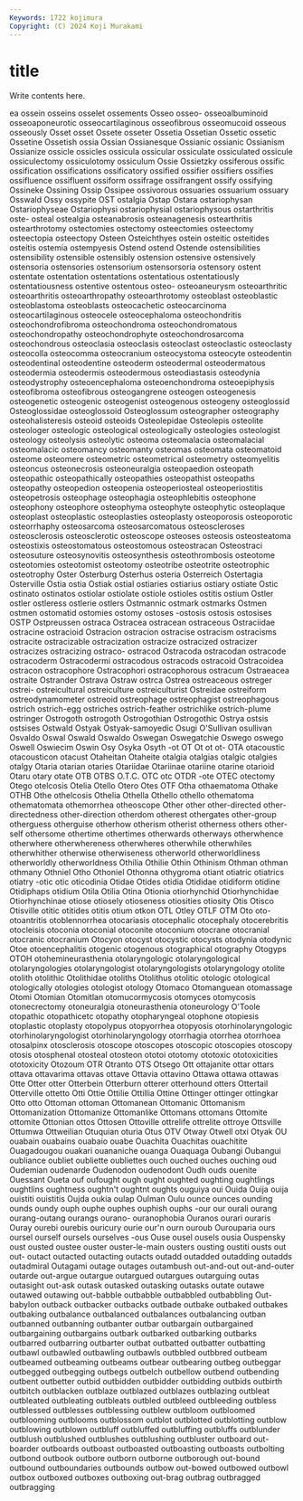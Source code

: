 ```yaml
---
Keywords: 1722 kojimura
Copyright: (C) 2024 Koji Murakami
---
```


# title

Write contents here.



ea ossein osseins osselet ossements Osseo osseo-
osseoalbuminoid osseoaponeurotic osseocartilaginous osseofibrous osseomucoid osseous osseously Osset osset Ossete
osseter Ossetia Ossetian Ossetic ossetic Ossetine Ossetish ossia Ossian Ossianesque
Ossianic ossianic Ossianism Ossianize ossicle ossicles ossicula ossicular ossiculate ossiculated
ossicule ossiculectomy ossiculotomy ossiculum Ossie Ossietzky ossiferous ossific ossification ossifications
ossificatory ossified ossifier ossifiers ossifies ossifluence ossifluent ossiform ossifrage ossifrangent
ossify ossifying Ossineke Ossining Ossip Ossipee ossivorous ossuaries ossuarium ossuary
Osswald Ossy ossypite OST ostalgia Ostap Ostara ostariophysan Ostariophyseae Ostariophysi
ostariophysial ostariophysous ostarthritis oste- osteal ostealgia osteanabrosis osteanagenesis ostearthritis ostearthrotomy
ostectomies ostectomy osteectomies osteectomy osteectopia osteectopy Osteen Osteichthyes ostein osteitic
osteitides osteitis ostemia ostempyesis Ostend ostend Ostende ostensibilities ostensibility ostensible
ostensibly ostension ostensive ostensively ostensoria ostensories ostensorium ostensorsoria ostensory ostent
ostentate ostentation ostentations ostentatious ostentatiously ostentatiousness ostentive ostentous osteo- osteoaneurysm
osteoarthritic osteoarthritis osteoarthropathy osteoarthrotomy osteoblast osteoblastic osteoblastoma osteoblasts osteocachetic osteocarcinoma
osteocartilaginous osteocele osteocephaloma osteochondritis osteochondrofibroma osteochondroma osteochondromatous osteochondropathy osteochondrophyte osteochondrosarcoma
osteochondrous osteoclasia osteoclasis osteoclast osteoclastic osteoclasty osteocolla osteocomma osteocranium osteocystoma
osteocyte osteodentin osteodentinal osteodentine osteoderm osteodermal osteodermatous osteodermia osteodermis osteodermous
osteodiastasis osteodynia osteodystrophy osteoencephaloma osteoenchondroma osteoepiphysis osteofibroma osteofibrous osteogangrene osteogen
osteogenesis osteogenetic osteogenic osteogenist osteogenous osteogeny osteoglossid Osteoglossidae osteoglossoid Osteoglossum
osteographer osteography osteohalisteresis osteoid osteoids Osteolepidae Osteolepis osteolite osteologer osteologic
osteological osteologically osteologies osteologist osteology osteolysis osteolytic osteoma osteomalacia osteomalacial
osteomalacic osteomancy osteomanty osteomas osteomata osteomatoid osteome osteomere osteometric osteometrical
osteometry osteomyelitis osteoncus osteonecrosis osteoneuralgia osteopaedion osteopath osteopathic osteopathically osteopathies
osteopathist osteopaths osteopathy osteopedion osteopenia osteoperiosteal osteoperiostitis osteopetrosis osteophage osteophagia
osteophlebitis osteophone osteophony osteophore osteophyma osteophyte osteophytic osteoplaque osteoplast osteoplastic
osteoplasties osteoplasty osteoporosis osteoporotic osteorrhaphy osteosarcoma osteosarcomatous osteoscleroses osteosclerosis osteosclerotic
osteoscope osteoses osteosis osteosteatoma osteostixis osteostomatous osteostomous osteostracan Osteostraci osteosuture
osteosynovitis osteosynthesis osteothrombosis osteotome osteotomies osteotomist osteotomy osteotribe osteotrite osteotrophic
osteotrophy Oster Osterburg Osterhus osteria Osterreich Ostertagia Osterville Ostia ostia
Ostiak ostial ostiaries ostiarius ostiary ostiate Ostic ostinato ostinatos ostiolar
ostiolate ostiole ostioles ostitis ostium Ostler ostler ostleress ostlerie ostlers
Ostmannic ostmark ostmarks Ostmen ostmen ostomatid ostomies ostomy ostoses -ostosis
ostosis ostosises OSTP Ostpreussen ostraca Ostracea ostracean ostraceous Ostraciidae ostracine
ostracioid Ostracion ostracion ostracise ostracism ostracisms ostracite ostracizable ostracization ostracize
ostracized ostracizer ostracizes ostracizing ostraco- ostracod Ostracoda ostracodan ostracode ostracoderm
Ostracodermi ostracodous ostracods ostracoid Ostracoidea ostracon ostracophore Ostracophori ostracophorous ostracum
Ostraeacea ostraite Ostrander Ostrava Ostraw ostrca Ostrea ostreaceous ostreger ostrei-
ostreicultural ostreiculture ostreiculturist Ostreidae ostreiform ostreodynamometer ostreoid ostreophage ostreophagist ostreophagous
ostrich ostrich-egg ostriches ostrich-feather ostrichlike ostrich-plume ostringer Ostrogoth ostrogoth Ostrogothian
Ostrogothic Ostrya ostsis ostsises Ostwald Ostyak Ostyak-samoyedic Osugi O'Sullivan osullivan
Osvaldo Oswal Oswald Oswaldo Oswegan Oswegatchie Oswego oswego Oswell Oswiecim
Oswin Osy Osyka Osyth -ot OT Ot ot ot- OTA
otacoustic otacousticon otacust Otaheitan Otaheite otalgia otalgias otalgic otalgies otalgy
Otaria otarian otaries Otariidae Otariinae otariine otarine otarioid Otaru otary
otate OTB OTBS O.T.C. OTC otc OTDR -ote OTEC otectomy
Otego otelcosis Otelia Otello Otero Otes OTF Otha othaematoma Othake
OTHB Othe othelcosis Othelia Othella Othello othello othematoma othematomata othemorrhea
otheoscope Other other other-directed other-directedness other-direction otherdom otherest othergates other-group
otherguess otherguise otherhow otherism otherist otherness others other-self othersome othertime
othertimes otherwards otherways otherwhence otherwhere otherwhereness otherwheres otherwhile otherwhiles otherwhither
otherwise otherwiseness otherworld otherworldliness otherworldly otherworldness Othilia Othilie Othin Othinism
Othman othman othmany Othniel Otho Othoniel Othonna othygroma otiant otiatric
otiatrics otiatry -otic otic oticodinia Otidae Otides otidia Otididae otidiform
otidine Otidiphaps otidium Otila Otilia Otina Otionia otiorhynchid Otiorhynchidae Otiorhynchinae
otiose otiosely otioseness otiosities otiosity Otis Otisco Otisville otitic otitides
otitis otium otkon OTL Otley OTLF OTM Oto oto- otoantritis
otoblennorrhea otocariasis otocephalic otocephaly otocerebritis otocleisis otoconia otoconial otoconite otoconium
otocrane otocranial otocranic otocranium Otocyon otocyst otocystic otocysts otodynia otodynic
Otoe otoencephalitis otogenic otogenous otographical otography Otogyps OTOH otohemineurasthenia otolaryngologic
otolaryngological otolaryngologies otolaryngologist otolaryngologists otolaryngology otolite otolith otolithic Otolithidae otoliths
Otolithus otolitic otologic otological otologically otologies otologist otology Otomaco Otomanguean
otomassage Otomi Otomian Otomitlan otomucormycosis otomyces otomycosis otonecrectomy otoneuralgia otoneurasthenia
otoneurology O'Toole otopathic otopathicetc otopathy otopharyngeal otophone otopiesis otoplastic otoplasty
otopolypus otopyorrhea otopyosis otorhinolaryngologic otorhinolaryngologist otorhinolaryngology otorrhagia otorrhea otorrhoea otosalpinx
otosclerosis otoscope otoscopes otoscopic otoscopies otoscopy otosis otosphenal otosteal otosteon
ototoi ototomy ototoxic ototoxicities ototoxicity Otozoum OTR Otranto OTS Otsego
Ott ottajanite ottar ottars ottava ottavarima ottavas ottave Ottavia ottavino
Ottawa ottawa ottawas Otte Otter otter Otterbein Otterburn otterer otterhound
otters Ottertail Otterville ottetto Otti Ottie Ottilie Ottillia Ottine Ottinger
ottinger ottingkar Otto otto Ottoman ottoman Ottomanean Ottomanic Ottomanism Ottomanization
Ottomanize Ottomanlike Ottomans ottomans Ottomite ottomite Ottonian ottos Ottosen Ottoville
ottrelife ottrelite ottroye Ottsville Ottumwa Ottweilian Otuquian oturia Otus OTV
Otway Otwell otxi Otyak OU ouabain ouabains ouabaio ouabe Ouachita
Ouachitas ouachitite Ouagadougou ouakari ouananiche ouanga Ouaquaga Oubangi Oubangui oubliance
oubliet oubliette oubliettes ouch ouched ouches ouching oud Oudemian oudenarde
Oudenodon oudenodont Oudh ouds ouenite Ouessant Oueta ouf oufought ough
ought oughted oughting oughtlings oughtlins oughtness oughtn't oughtnt oughts ouguiya
oui Ouida Ouija ouija ouistiti ouistitis Oujda oukia oulap Oulman
Oulu ounce ounces ounding ounds oundy ouph ouphe ouphes ouphish
ouphs -our our ourali ourang ourang-outang ourangs ourano- ouranophobia Ouranos
ourari ouraris Ouray ourebi ourebis ouricury ourie our'n ourn ouroub
Ourouparia ours oursel ourself oursels ourselves -ous Ouse ousel ousels
ousia Ouspensky oust ousted oustee ouster ouster-le-main ousters ousting oustiti
ousts out out- outact outacted outacting outacts outadd outadded outadding
outadds outadmiral Outagami outage outages outambush out-and-out out-and-outer outarde out-argue
outargue outargued outargues outarguing outas outasight out-ask outask outasked outasking
outasks outate outawe outawed outawing out-babble outbabble outbabbled outbabbling Out-babylon
outback outbacker outbacks outbade outbake outbaked outbakes outbaking outbalance outbalanced
outbalances outbalancing outban outbanned outbanning outbanter outbar outbargain outbargained outbargaining
outbargains outbark outbarked outbarking outbarks outbarred outbarring outbarter outbat outbatted
outbatter outbatting outbawl outbawled outbawling outbawls outbbled outbbred outbeam outbeamed
outbeaming outbeams outbear outbearing outbeg outbeggar outbegged outbegging outbegs outbelch
outbellow outbend outbending outbent outbetter outbid outbidden outbidder outbidding outbids
outbirth outbitch outblacken outblaze outblazed outblazes outblazing outbleat outbleated outbleating
outbleats outbled outbleed outbleeding outbless outblessed outblesses outblessing outblew outbloom
outbloomed outblooming outblooms outblossom outblot outblotted outblotting outblow outblowing outblown
outbluff outbluffed outbluffing outbluffs outblunder outblush outblushed outblushes outblushing outbluster
outboard out-boarder outboards outboast outboasted outboasting outboasts outbolting outbond outbook
outbore outborn outborne outborough out-bound outbound outboundaries outbounds outbow out-bowed
outbowed outbowl outbox outboxed outboxes outboxing out-brag outbrag outbragged outbragging
